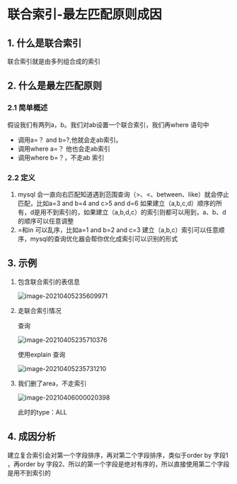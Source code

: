 # 联合索引-最左匹配原则成因

## 1. 什么是联合索引

联合索引就是由多列组合成的索引

## 2. 什么是最左匹配原则

### 2.1 简单概述

假设我们有两列a，b。我们对ab设置一个联合索引，我们再where 语句中

- 调用a=？ and b=?,他就会走ab索引。
- 调用where a=？ 他也会走ab索引
- 调用where b=？，不走ab 索引

### 2.2 定义

1. mysql 会一直向右匹配知道遇到范围查询（>、<、between、like）就会停止匹配，比如a=3 and b=4 and c>5 and d=6 如果建立（a,b,c,d）顺序的所有，d是用不到索引的，如果建立（a,b,d,c）的索引则都可以用到，a、b、d的顺序可以任意调整
2. =和in 可以乱序，比如a=1 and b=2 and c=3 建立（a,b,c）索引可以任意顺序，mysql的查询优化器会帮你优化成索引可以识别的形式

## 3. 示例

1. 包含联合索引的表信息

   ![image-20210405235609971](https://zszblog.oss-cn-beijing.aliyuncs.com/zszblog/blogimage-master/image-20210405235609971.png)

2. 走联合索引情况

   查询

   ![image-20210405235710376](https://zszblog.oss-cn-beijing.aliyuncs.com/zszblog/blogimage-master/image-20210405235710376.png)

   使用explain 查询

   ![image-20210405235731210](https://zszblog.oss-cn-beijing.aliyuncs.com/zszblog/blogimage-master/image-20210405235731210.png)

3. 我们删了area，不走索引

   ![image-20210406000020398](https://zszblog.oss-cn-beijing.aliyuncs.com/zszblog/blogimage-master/image-20210406000020398.png)

   此时的type：ALL

## 4. 成因分析

建立复合索引会对第一个字段排序，再对第二个字段排序，类似于order by 字段1 ，再order by 字段2、所以的第一个字段是绝对有序的，所以直接使用第二个字段是用不到索引的

